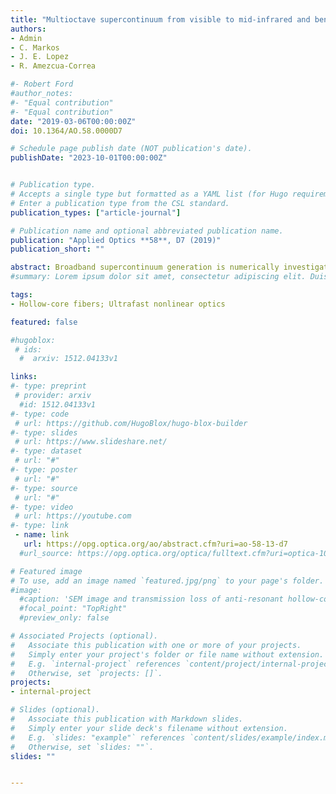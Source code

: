 ```yaml
---
title: "Multioctave supercontinuum from visible to mid-infrared and bend effects on ultrafast nonlinear dynamics in gas-filled hollow-core fiber (Editor's Choice)"
authors:
- Admin
- C. Markos
- J. E. Lopez
- R. Amezcua-Correa

#- Robert Ford
#author_notes:
#- "Equal contribution"
#- "Equal contribution"
date: "2019-03-06T00:00:00Z"
doi: 10.1364/AO.58.0000D7

# Schedule page publish date (NOT publication's date).
publishDate: "2023-10-01T00:00:00Z"


# Publication type.
# Accepts a single type but formatted as a YAML list (for Hugo requirements).
# Enter a publication type from the CSL standard.
publication_types: ["article-journal"]

# Publication name and optional abbreviated publication name.
publication: "Applied Optics **58**, D7 (2019)"
publication_short: ""

abstract: Broadband supercontinuum generation is numerically investigated in a Xe-filled nested hollow-core antiresonant (HC-AR) fiber pumped at 3 μm with pulses of 100 fs duration and 15 μJ energy. For a 25 cm long fiber, under 7 bar pressure, the supercontinuum spectrum spans multiple octaves from 400 nm to 5000 nm. Furthermore, the influence of bending on ultrafast nonlinear pulse propagation dynamics is investigated for two types of HC-AR fibers (nested and non-nested capillaries). Our results predict similar nonlinear dynamics for both fiber types and a significant reduction of the spectral broadening under tight bending conditions.
#summary: Lorem ipsum dolor sit amet, consectetur adipiscing elit. Duis posuere tellus ac convallis placerat. Proin tincidunt magna sed ex sollicitudin condimentum.

tags:
- Hollow-core fibers; Ultrafast nonlinear optics

featured: false

#hugoblox:
 # ids:
  #  arxiv: 1512.04133v1

links:
#- type: preprint
 # provider: arxiv
  #id: 1512.04133v1
#- type: code
 # url: https://github.com/HugoBlox/hugo-blox-builder
#- type: slides
 # url: https://www.slideshare.net/
#- type: dataset
 # url: "#"
#- type: poster
 # url: "#"
#- type: source
 # url: "#"
#- type: video
 # url: https://youtube.com
#- type: link
 - name: link
   url: https://opg.optica.org/ao/abstract.cfm?uri=ao-58-13-d7
  #url_source: https://opg.optica.org/optica/fulltext.cfm?uri=optica-10-10-1253

# Featured image
# To use, add an image named `featured.jpg/png` to your page's folder. 
#image:
  #caption: 'SEM image and transmission loss of anti-resonant hollow-core fiber'
  #focal_point: "TopRight"
  #preview_only: false

# Associated Projects (optional).
#   Associate this publication with one or more of your projects.
#   Simply enter your project's folder or file name without extension.
#   E.g. `internal-project` references `content/project/internal-project/index.md`.
#   Otherwise, set `projects: []`.
projects:
- internal-project

# Slides (optional).
#   Associate this publication with Markdown slides.
#   Simply enter your slide deck's filename without extension.
#   E.g. `slides: "example"` references `content/slides/example/index.md`.
#   Otherwise, set `slides: ""`.
slides: ""


---
```

